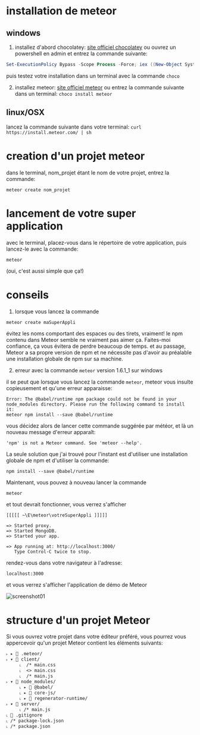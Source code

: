 # installation de meteor


## windows

1. installez d'abord chocolatey: [site officiel chocolatey](https://chocolatey.org/install)
ou ouvrez un powershell en admin et entrez la commande suivante:
```powershell
Set-ExecutionPolicy Bypass -Scope Process -Force; iex ((New-Object System.Net.WebClient).DownloadString('https://chocolatey.org/install.ps1'))
```

puis testez votre installation dans un terminal avec la commande ```choco```

2. installez meteor: [site officiel meteor](https://www.meteor.com/install)
ou entrez la commande suivante dans un terminal: 
```choco install meteor```


## linux/OSX

lancez la commande suivante dans votre terminal: ```curl https://install.meteor.com/ | sh```


# creation d'un projet meteor

dans le terminal, nom_projet étant le nom de votre projet, entrez la commande:
```
meteor create nom_projet
```

# lancement de votre super application

avec le terminal, placez-vous dans le répertoire de votre application, puis lancez-le avec la commande:
```
meteor
```

(oui, c'est aussi simple que ça!)

# conseils

1. lorsque vous lancez la commande
```
meteor create maSuperAppli
```
évitez les noms comportant des espaces ou des tirets, vraiment! le npm contenu dans Meteor semble ne vraiment pas aimer ça. Faites-moi confiance, ça vous évitera de perdre beaucoup de temps. et au passage, Meteor a sa propre version de npm et ne nécessite pas d'avoir au préalable une installation globale de npm sur sa machine.

2. erreur avec la commande ```meteor``` version 1.6.1_1 sur windows

il se peut que lorsque vous lancez la commande ```meteor```, meteor vous insulte copieusement et qu'une erreur apparaisse:

```console
Error: The @babel/runtime npm package could not be found in your node_modules directory. Please run the following command to install it:
meteor npm install --save @babel/runtime
```
vous décidez alors de lancer cette commande suggérée par météor, et là un nouveau message d'erreur apparaît:

```console
'npm' is not a Meteor command. See 'meteor --help'.
```

La seule solution que j'ai trouvé pour l'instant est d'utiliser une installation globale de npm et d'utiliser la commande:

```console
npm install --save @babel/runtime
```

Maintenant, vous pouvez à nouveau lancer la commande

```console
meteor
```
et tout devrait fonctionner, vous verrez s'afficher

```console
[[[[[ ~\E\meteor\votreSuperAppli ]]]]]

=> Started proxy.
=> Started MongoDB.
=> Started your app.

=> App running at: http://localhost:3000/
   Type Control-C twice to stop.
```

rendez-vous dans votre navigateur à l'adresse:
```
localhost:3000
```

et vous verrez s'afficher l'application de démo de Meteor

![screenshot01](https://github.com/adriengodoy/meteor/blob/master/img/meteor_demo_app_screenshot.png "screenshot")


# structure d'un projet Meteor

Si vous ouvrez votre projet dans votre éditeur préféré, vous pourrez vous appercevoir qu'un projet Meteor contient les éléments suivants:

    ˫ ▸ 📁 .meteor/
    ˫ ▾ 📁 client/
		 ˪  /* main.css
		 ˪  <> main.css
		 ˪  /* main.js
    ˫ ▾ 📁 node_modules/
		 ˪ ▸ 📁 @babel/
		 ˪ ▸ 📁 core-js/
		 ˪ ▸ 📁 regenerator-runtime/
    ˫ ▾ 📁 server/
		 ˪ /* main.js
    ˪ 📄 .gitignore
    ˪ /* package-lock.json
    ˪ /* package.json
